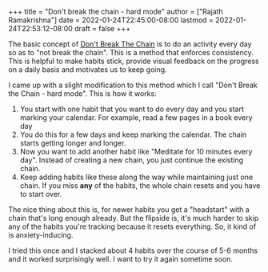 +++
title = "Don't break the chain - hard mode"
author = ["Rajath Ramakrishna"]
date = 2022-01-24T22:45:00-08:00
lastmod = 2022-01-24T22:53:12-08:00
draft = false
+++

The basic concept of [Don't Break The Chain](http://dontbreakthechain.com) is to do an activity every day so as to "not break the chain". This is a method that enforces consistency. This is helpful to make habits stick, provide visual feedback on the progress on a daily basis and motivates us to keep going.

I came up with a slight modification to this method which I call "Don't Break the Chain - hard mode". This is how it works:

1.  You start with one habit that you want to do every day and you start marking your calendar. For example, read a few pages in a book every day
2.  You do this for a few days and keep marking the calendar. The chain starts getting longer and longer.
3.  Now you want to add another habit like "Meditate for 10 minutes every day". Instead of creating a new chain, you just continue the existing chain.
4.  Keep adding habits like these along the way while maintaining just one chain. If you miss **any** of the habits, the whole chain resets and you have to start over.

The nice thing about this is, for newer habits you get a "headstart" with a chain that's long enough already. But the flipside is, it's much harder to skip any of the habits you're tracking because it resets everything. So, it kind of is anxiety-inducing.

I tried this once and I stacked about 4 habits over the course of 5-6 months and it worked surprisingly well. I want to try it again sometime soon.
